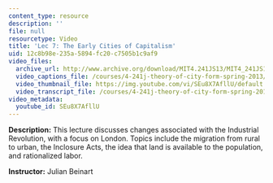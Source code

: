 ```yaml
---
content_type: resource
description: ''
file: null
resourcetype: Video
title: 'Lec 7: The Early Cities of Capitalism'
uid: 12c8b98e-235a-5894-fc20-c7505b1c9af9
video_files:
  archive_url: http://www.archive.org/download/MIT4.241JS13/MIT4_241JS13_lec07_300k.mp4
  video_captions_file: /courses/4-241j-theory-of-city-form-spring-2013/56e72b557dda5a4e836d7f2b779f765d_SEu8X7AfllU.vtt
  video_thumbnail_file: https://img.youtube.com/vi/SEu8X7AfllU/default.jpg
  video_transcript_file: /courses/4-241j-theory-of-city-form-spring-2013/7e151d3c6463ff8ae09f7c0fa2ffa17a_SEu8X7AfllU.pdf
video_metadata:
  youtube_id: SEu8X7AfllU
---
```


**Description:** This lecture discusses changes associated with the Industrial Revolution, with a focus on London. Topics include the migration from rural to urban, the Inclosure Acts, the idea that land is available to the population, and rationalized labor.

**Instructor:** Julian Beinart